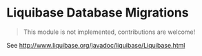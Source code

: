 # Liquibase Database Migrations

> This module is not implemented, contributions are welcome!

See http://www.liquibase.org/javadoc/liquibase/Liquibase.html

